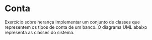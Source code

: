 # Conta

Exercício sobre herança
Implementar um conjunto de classes que representem os tipos de conta de um banco. O 
diagrama UML abaixo representa as classes do sistema.
